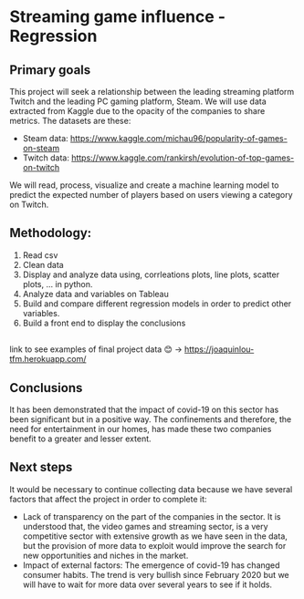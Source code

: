 # Streaming game influence - Regression
## Primary goals
This project will seek a relationship between the leading streaming platform Twitch and the leading PC gaming platform, Steam. We will use data extracted from Kaggle due to the opacity of the companies to share metrics. The datasets are these:
- Steam data: https://www.kaggle.com/michau96/popularity-of-games-on-steam
- Twitch data: https://www.kaggle.com/rankirsh/evolution-of-top-games-on-twitch

We will read, process, visualize and create a machine learning model to predict the expected number of players based on users viewing a category on Twitch.

## Methodology:
1. Read csv
2. Clean data
3. Display and analyze data using, corrleations plots, line plots, scatter plots, ... in python.
4. Analyze data and variables on Tableau
4. Build and compare different regression models in order to predict other variables.
5. Build a front end to display the conclusions 

##
link to see examples of final project data 😊 -> https://joaquinlou-tfm.herokuapp.com/

## Conclusions
It has been demonstrated that the impact of covid-19 on this sector has been significant but in a positive way. The confinements and therefore, the need for entertainment in our homes, has made these two companies benefit to a greater and lesser extent.

## Next steps
It would be necessary to continue collecting data because we have several factors that affect the project in order to complete it:

- Lack of transparency on the part of the companies in the sector. It is understood that, the video games and streaming sector, is a very competitive sector with extensive growth as we have seen in the data, but the provision of more data to exploit would improve the search for new opportunities and niches in the market.
- Impact of external factors: The emergence of covid-19 has changed consumer habits. The trend is very bullish since February 2020 but we will have to wait for more data over several years to see if it holds.
